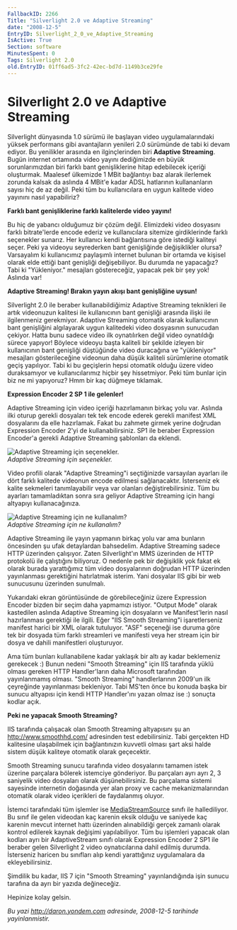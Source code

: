 ```yaml
---
FallbackID: 2266
Title: "Silverlight 2.0 ve Adaptive Streaming"
date: "2008-12-5"
EntryID: Silverlight_2_0_ve_Adaptive_Streaming
IsActive: True
Section: software
MinutesSpent: 0
Tags: Silverlight 2.0
old.EntryID: 01ff6ad5-3fc2-42ec-bd7d-1149b3ce29fe
---
```

# Silverlight 2.0 ve Adaptive Streaming
Silverlight dünyasında 1.0 sürümü ile başlayan video uygulamalarındaki
yüksek performans gibi avantajların yenileri 2.0 sürümünde de tabi ki
devam ediyor. Bu yenilikler arasında en ilginçlerinden biri **Adaptive
Streaming**. Bugün internet ortamında video yayını dediğimizde en büyük
sorunlarımızdan biri farklı bant genişliklerine hitap edebilecek içeriği
oluşturmak. Maalesef ülkemizde 1 MBit bağlantıyı baz alarak ilerlemek
zorunda kalsak da aslında 4 MBit'e kadar ADSL hatlarının kullananların
sayısı hiç de az değil. Peki tüm bu kullanıcılara en uygun kalitede
video yayınını nasıl yapabiliriz?

**Farklı bant genişliklerine farklı kalitelerde video yayını!**

Bu hiç de yabancı olduğumuz bir çözüm değil. Elimizdeki video dosyasını
farklı bitrate'lerde encode ederiz ve kullanıcılara sitemize
girdiklerinde farklı seçenekler sunarız. Her kullanıcı kendi
bağlantısına göre istediği kaliteyi seçer. Peki ya videoyu seyrederken
bant genişliğinde değişiklikler olursa? Varsayalım ki kullanıcımız
paylaşımlı internet bulunan bir ortamda ve kişisel olarak elde ettiği
bant genişliği değişebiliyor. Bu durumda ne yapacağız? Tabi ki
"Yükleniyor." mesajları göstereceğiz, yapacak pek bir şey yok! Aslında
var!

**Adaptive Streaming! Bırakın yayın akışı bant genişliğine uysun!**

Silverlight 2.0 ile beraber kullanabildiğimiz Adaptive Streaming
teknikleri ile artık videonuzun kalitesi ile kullanıcının bant genişliği
arasında ilişki ile ilgilenmeniz gerekmiyor. Adaptive Streaming otomatik
olarak kullanıcının bant genişliğini algılayarak uygun kalitedeki video
dosyasının sunucudan çekiyor. Hatta bunu sadece video ilk oynatılırken
değil video oynatıldığı sürece yapıyor! Böylece videoyu başta kaliteli
bir şekilde izleyen bir kullanıcının bant genişliği düştüğünde video
duracağına ve "yükleniyor" mesajları gösterileceğine videonun daha düşük
kaliteli sürümlerine otomatik geçiş yapılıyor. Tabi ki bu geçişlerin
hepsi otomatik olduğu üzere video duraksamıyor ve kullanıcılarımız
hiçbir şey hissetmiyor. Peki tüm bunlar için biz ne mi yapıyoruz? Hmm
bir kaç düğmeye tıklamak.

**Expression Encoder 2 SP 1 ile gelenler!**

Adaptive Streaming için video içeriği hazırlamanın birkaç yolu var.
Aslında ilki oturup gerekli dosyaları tek tek encode ederek gerekli
manifest XML dosyalarını da elle hazırlamak. Fakat bu zahmete girmek
yerine doğrudan Expression Encoder 2'yi de kullanabilirsiniz. SP1 ile
beraber Expression Encoder'a gerekli Adaptive Streaming şablonları da
eklendi.

![Adaptive Streaming için
seçenekler.](media/Silverlight_2_0_ve_Adaptive_Streaming/04122008_1.png)\
*Adaptive Streaming için seçenekler.*

Video profili olarak "Adaptive Streaming"i seçtiğinizde varsayılan
ayarları ile dört farklı kalitede videonun encode edilmesi
sağlanacaktır. İsterseniz ek kalite sekmeleri tanımlayabilir veya var
olanları değiştirebilirsiniz. Tüm bu ayarları tamamladıktan sonra sıra
geliyor Adaptive Streaming için hangi altyapıyı kullanacağınıza.

![Adaptive Streaming için ne
kullanalım?](media/Silverlight_2_0_ve_Adaptive_Streaming/04122008_2.png)\
*Adaptive Streaming için ne kullanalım?*

Adaptive Streaming ile yayın yapmanın birkaç yolu var ama bunların
öncesinden şu ufak detaylardan bahsedelim. Adaptive Streaming sadece
HTTP üzerinden çalışıyor. Zaten Silverlight'ın MMS üzerinden de HTTP
protokolü ile çalıştığını biliyoruz. O nedenle pek bir değişiklik yok
fakat ek olarak burada yarattığımız tüm video dosyalarının doğrudan HTTP
üzerinden yayınlanması gerektiğini hatırlatmak isterim. Yani dosyalar
IIS gibi bir web sunucusunu üzerinden sunulmalı.

Yukarıdaki ekran görüntüsünde de görebileceğiniz üzere Expression
Encoder bizden bir seçim daha yapmamızı istiyor. "Output Mode" olarak
kastedilen aslında Adaptive Streaming için dosyaların ve Manifest'lerin
nasıl hazırlanması gerektiği ile ilgili. Eğer "IIS Smooth Streaming"i
işaretlerseniz manifest harici bir XML olarak tutuluyor. "ASF" seçeneği
ise duruma göre tek bir dosyada tüm farklı streamleri ve manifesti veya
her stream için bir dosya ve dahili manifestleri oluşturuyor.

Ama tüm bunları kullanabilene kadar yaklaşık bir altı ay kadar
beklemeniz gerekecek :) Bunun nedeni "Smooth Streaming" için IIS
tarafında yüklü olması gereken HTTP Handler'ların daha Microsoft
tarafından yayınlanmamış olması. "Smooth Streaming" handlerlarının
2009'un ilk çeyreğinde yayınlanması bekleniyor. Tabi MS'ten önce bu
konuda başka bir sunucu altyapısı için kendi HTTP Handler'ını yazan
olmaz ise :) sonuçta kodlar açık.

**Peki ne yapacak Smooth Streaming?**

IIS tarafında çalışacak olan Smooth Streaming altyapısını şu an
<http://www.smoothhd.com/> adresinden test edebilirsiniz. Tabi gerçekten
HD kalitesine ulaşabilmek için bağlantınızın kuvvetli olması şart aksi
halde sistem düşük kaliteye otomatik olarak geçecektir.

Smooth Streaming sunucu tarafında video dosyalarını tamamen istek
üzerine parçalara bölerek istemciye gönderiyor. Bu parçaları ayrı ayrı
2, 3 saniyelik video dosyaları olarak düşünebilirsiniz. Bu parçalama
sistemi sayesinde internetin doğasında yer alan proxy ve cache
mekanizmalarından otomatik olarak video içerikleri de faydalanmış
oluyor.

İstemci tarafındaki tüm işlemler ise
[MediaStreamSource](http://msdn.microsoft.com/en-us/library/system.windows.media.mediastreamsource(VS.95).aspx)
sınıfı ile hallediliyor. Bu sınıf ile gelen videodan kaç karenin eksik
olduğu ve saniyede kaç karenin mevcut internet hattı üzerinden
alınabildiği gerçek zamanlı olarak kontrol edilerek kaynak değişimi
yapılabiliyor. Tüm bu işlemleri yapacak olan kodları ayrı bir
AdaptiveStream sınıfı olarak Expression Encoder 2 SP1 ile beraber gelen
Silverlight 2 video oynatıcılarına dahil edilmiş durumda. İsterseniz
haricen bu sınıfları alıp kendi yarattığınız uygulamalara da
ekleyebilirsiniz.

Şimdilik bu kadar, IIS 7 için "Smooth Streaming" yayınlandığında işin
sunucu tarafına da ayrı bir yazıda değineceğiz.

Hepinize kolay gelsin.



*Bu yazi http://daron.yondem.com adresinde, 2008-12-5 tarihinde yayinlanmistir.*
